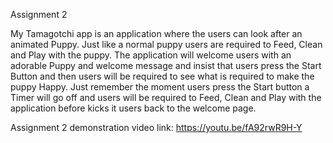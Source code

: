Assignment 2

My Tamagotchi app is an application where the users can look after an animated Puppy. Just like a normal puppy users are required to Feed, Clean and Play with the puppy.
The application will welcome users with an adorable Puppy and welcome message and insist that users press the Start Button and then users will be required to see what is required 
to make the puppy Happy. Just remember the moment users press the Start button a Timer will go off and users will be required to Feed, Clean and Play with the application 
before kicks it users back to the welcome page. 



Assignment 2 demonstration video link:  https://youtu.be/fA92rwR9H-Y

